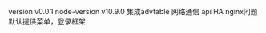 <!--
 * @Descripttion: 
 * @version: 
 * @Author: xdh.ss
 * @Date: 2020-04-09 17:50:58
 * @LastEditors: xdh.ss
 * @LastEditTime: 2020-05-12 15:50:09
 -->
version v0.0.1
node-version v10.9.0
集成advtable
网络通信  api
HA  nginx问题
默认提供菜单，登录框架